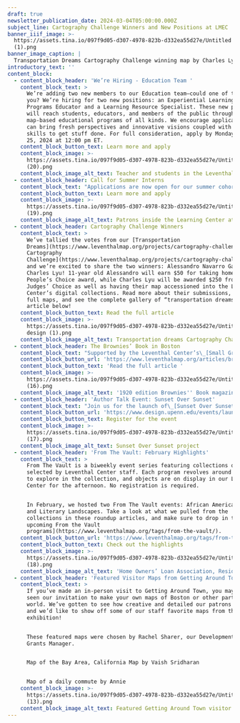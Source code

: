 ```yaml
---
draft: true
newsletter_publication_date: 2024-03-04T05:00:00.000Z
subject_line: Cartography Challenge Winners and New Positions at LMEC
banner_iiif_image: >-
  https://assets.tina.io/097f9d05-d307-4978-823b-d332ea55d27e/Untitled design
  (1).png
banner_image_caption: |
  Transportation Dreams Cartography Challenge winning map by Charles Lyu
introductory_text: ''
content_block:
  - content_block_header: 'We’re Hiring - Education Team '
    content_block_text: >
      We’re adding two new members to our Education team—could one of them be
      you? We’re hiring for two new positions: an Experiential Learning &
      Programs Educator and a Learning Resource Specialist. These new positions
      will reach students, educators, and members of the public through
      map-based educational programs of all kinds. We encourage applicants who
      can bring fresh perspectives and innovative visions coupled with the
      skills to get stuff done. For full consideration, apply by Monday, March
      25, 2024 at 12:00 pm ET.
    content_block_button_text: Learn more and apply
    content_block_image: >-
      https://assets.tina.io/097f9d05-d307-4978-823b-d332ea55d27e/Untitled
      (20).png
    content_block_image_alt_text: Teacher and students in the Leventhal Map & Education Center
  - content_block_header: Call for Summer Interns
    content_block_text: "Applications are now open for our summer cohort of college interns. Our internship program trains the next generation of professionals in topics related to geospatial technology, public humanities, and librarianship. Interns will work onsite in the Center’s offices at the Central Library for 6-10 hours per week from mid-May 2024 through early August 2024 focused on either\_[Geohumanities & GIS](https://lmec-main-website-staging.netlify.app/about/jobs/2024-summer-internships/#geohumanities--gis)\_or\_[Fundraising & Development](https://lmec-main-website-staging.netlify.app/about/jobs/2024-summer-internships/#fundraising--development). Apply online by Wednesday, March 20, 2024 at 3:00 pm ET..\n"
    content_block_button_text: Learn more and apply
    content_block_image: >-
      https://assets.tina.io/097f9d05-d307-4978-823b-d332ea55d27e/Untitled
      (19).png
    content_block_image_alt_text: Patrons inside the Learning Center at the Leventhal Map & Education Center
  - content_block_header: Cartography Challenge Winners
    content_block_text: >
      We’ve tallied the votes from our [Transportation
      Dreams](https://www.leventhalmap.org/projects/cartography-challenge/transportation-dreams/)[
      Cartography
      Challenge](https://www.leventhalmap.org/projects/cartography-challenge/transportation-dreams/),
      and we’re excited to share the two winners: Alessandro Navarro Gatti and
      Charles Lyu! 11-year old Alessandro will earn $50 for taking home the
      People’s Choice award, while Charles Lyu will be awarded $250 from the
      Judges’ Choice as well as having their map accessioned into the Leventhal
      Center’s digital collections. Read more about their submissions, see the
      full maps, and see the complete gallery of “transportation dreams” in our
      article below!
    content_block_button_text: Read the full article
    content_block_image: >-
      https://assets.tina.io/097f9d05-d307-4978-823b-d332ea55d27e/Untitled
      design (1).png
    content_block_image_alt_text: Transportation dreams Cartography Challenge winning map by Charles Lyu
  - content_block_header: The Brownies’ Book in Boston
    content_block_text: "Supported by the Leventhal Center’s\_[Small Grants for Early Career Digital Publications](https://www.leventhalmap.org/research/digital-publication-small-grants/) program, Tieanna Graphenreed expanded on her dissertation research to build the\_[\"](https://felt.com/map/The-Brownies-Book-in-Greater-Boston-and-Surrounding-Areas-1920-1921-HlZyiiysRfqHH9CtBXm8bxB?loc=42.821,-71.739,6.91z\\&share=1)[The Brownies' Book](https://felt.com/map/The-Brownies-Book-in-Greater-Boston-and-Surrounding-Areas-1920-1921-HlZyiiysRfqHH9CtBXm8bxB?loc=42.821,-71.739,6.91z\\&share=1)[\_in Boston\" interactive map](https://felt.com/map/The-Brownies-Book-in-Greater-Boston-and-Surrounding-Areas-1920-1921-HlZyiiysRfqHH9CtBXm8bxB?loc=42.821,-71.739,6.91z\\&share=1). It offers a picture of the people, places, and events in Massachusetts—and especially the Greater Boston area—that were important in shaping emergent curriculum about Black histories in a post-WWI US education system. The map also illustrates the geographies of children and education  in Greater Boston, by documenting the schools attended by readers of\_The Brownies' Book, their neighborhoods, and their places of work.\n"
    content_block_button_url: 'https://www.leventhalmap.org/articles/brownies-book-in-boston/'
    content_block_button_text: 'Read the full article '
    content_block_image: >-
      https://assets.tina.io/097f9d05-d307-4978-823b-d332ea55d27e/Untitled
      (16).png
    content_block_image_alt_text: '1920 edition Brownies'' Book magazine '
  - content_block_header: 'Author Talk Event: Sunset Over Sunset'
    content_block_text: "Join us for the launch of\_[Sunset Over Sunset](https://www.sunsetoversunset.org/), a new digital urban humanities project developed by Francesca Russello Ammon, Brian Goldstein, and the Leventhal Center’s President and Head Curator, Garrett Dash Nelson. This project uses street-view photographs of Los Angeles’s iconic Sunset Boulevard to uncover stories of everyday change in the postwar built environment.\n\nThe virtual event, hosted by the University of Pennsylvania Weitzman School of Design, is free to the public and open to all. The event will take place Monday, March 11, 2024 at 6 pm ET.\n"
    content_block_button_url: 'https://www.design.upenn.edu/events/launching-sunset-over-sunset'
    content_block_button_text: Register for the event
    content_block_image: >-
      https://assets.tina.io/097f9d05-d307-4978-823b-d332ea55d27e/Untitled
      (17).png
    content_block_image_alt_text: Sunset Over Sunset project
  - content_block_header: 'From The Vault: February Highlights'
    content_block_text: >
      From The Vault is a biweekly event series featuring collections objects
      selected by Leventhal Center staff. Each program revolves around a theme
      to explore in the collection, and objects are on display in our Learning
      Center for the afternoon. No registration is required.


      In February, we hosted two From The Vault events: African American History
      and Literary Landscapes. Take a look at what we pulled from the
      collections in these roundup articles, and make sure to drop in to [our
      upcoming From the Vault
      programs](https://www.leventhalmap.org/tags/from-the-vault/).
    content_block_button_url: 'https://www.leventhalmap.org/tags/from-the-vault/'
    content_block_button_text: Check out the highlights
    content_block_image: >-
      https://assets.tina.io/097f9d05-d307-4978-823b-d332ea55d27e/Untitled
      (18).png
    content_block_image_alt_text: 'Home Owners’ Loan Association, Residential Security Map of Boston (1938)'
  - content_block_header: 'Featured Visitor Maps from Getting Around Town '
    content_block_text: >
      If you’ve made an in-person visit to Getting Around Town, you may have
      seen our invitation to make your own maps of Boston or other parts of the
      world. We’ve gotten to see how creative and detailed our patrons have been
      and we’d like to show off some of our staff favorite maps from the
      exhibition!


      These featured maps were chosen by Rachel Sharer, our Development and
      Grants Manager.


      Map of the Bay Area, California Map by Vaish Sridharan


      Map of a daily commute by Annie
    content_block_image: >-
      https://assets.tina.io/097f9d05-d307-4978-823b-d332ea55d27e/Untitled
      (13).png
    content_block_image_alt_text: Featured Getting Around Town visitor maps
---
```


